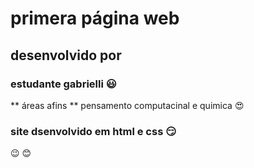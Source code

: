 # primera página web
## desenvolvido por
### estudante gabrielli :smiley:
** áreas afins **
 pensamento computacinal e quimica :heart_eyes:
### site dsenvolvido em html e css :smirk:
:wink: :blush:
